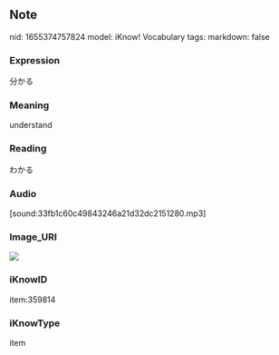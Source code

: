 ## Note
nid: 1655374757824
model: iKnow! Vocabulary
tags: 
markdown: false

### Expression
分かる

### Meaning
understand

### Reading
わかる

### Audio
[sound:33fb1c60c49843246a21d32dc2151280.mp3]

### Image_URI
<img src="912ef705fd8e081e6a65308c58b31a54.jpg">

### iKnowID
item:359814

### iKnowType
item
